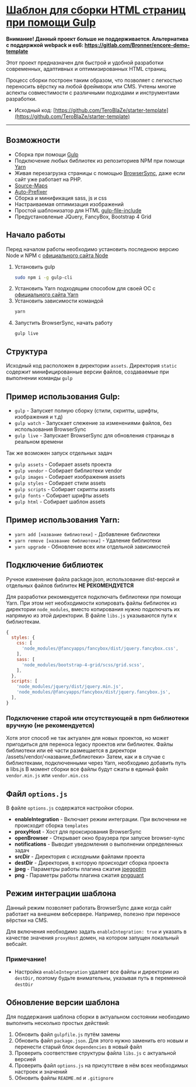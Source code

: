 # [Шаблон для сборки HTML страниц при помощи Gulp](https://github.com/TeroBlaZe/starter-template)

**Внимание! Данный проект больше не поддерживается. Альтернатива с поддержкой webpack и es6: https://gitlab.com/Bronner/encore-demo-template**

Этот проект предназначен для быстрой и удобной разработки современных, адаптивных и оптимизированных HTML страниц.

Процесс сборки построен таким образом, что позволяет с легкостью переносить вёрстку на любой фреймворк или CMS. Учтены многие аспекты совместимости с различными подходами и инструментами разработки.


* Исходный код: [https://github.com/TeroBlaZe/starter-template](https://github.com/TeroBlaZe/starter-template)
---

## Возможности
* Сборка при помощи [Gulp](https://gulpjs.com)
* Подключение любых библиотек из репозиториев NPM при помощи [Yarn](https://yarnpkg.com)
* Живая перезагрузка страницы с помощью [BrowserSync](https://browsersync.io), даже если сайт уже работает на PHP.
* [Source-Maps](https://github.com/gulp-sourcemaps/gulp-sourcemaps)
* [Auto-Prefixer](https://github.com/sindresorhus/gulp-autoprefixer)
* Сборка и минификация sass, js и css
* Настраиваемая оптимизация изображений
* Простой шаблонизатор для HTML [gulp-file-include](https://www.npmjs.com/package/gulp-file-include)
* Предустановленые JQuery, FancyBox, Bootstrap 4 Grid

## Начало работы
Перед началом работы необходимо установить последнюю версию Node и NPM с [официального сайта Node](https://nodejs.org/en/download/)
1. Установить gulp
    ```bash
    sudo npm i -g gulp-cli
    ```
2. Установить Yarn подходящим способом для своей ОС с [официального сайта Yarn](https://yarnpkg.com/en/docs/install)
3. Установить зависимости командой
    ```bash
    yarn
    ```
4. Запустить BrowserSync, начать работу
    ```
    gulp live
    ```

## Структура
Исходный код расположен в директории `assets`.
Директория `static` содержит минифицированные версии файлов, создаваемые при выполнении команды `gulp`


## Пример использования Gulp:
* `gulp` - Запускет полную сборку (стили, скрипты, шрифты, изображения и т.д)
* `gulp watch` - Запускает слежение за изменениями файлов, без использования BrowserSync
* `gulp live` - Запускает BrowserSync для обновления страницы в реальном времени

Так же возможен запуск отдельных задач
* `gulp assets` - Собирает assets проекта
* `gulp vendor` - Собирает библиотеки vendor
* `gulp images` - Собирает изображения assets
* `gulp styles` - Собирает стили assets
* `gulp scripts` - Собирает скрипты assets
* `gulp fonts` - Собирает шрифты assets
* `gulp html` - Собирает шаблон assets

## Пример использования Yarn:
* `yarn add [название библиотеки]` - Добавление библиотеки
* `yarn remove [название библиотеки]` - Удаление библиотеки
* `yarn upgrade` - Обновление всех или отдельной зависимостей


## Подключение библиотек
Ручное изменение файла package.json, использование dist-версий и отдельных файлов библитек **НЕ РЕКОМЕНДУЕТСЯ**

Для разработки рекомендуется подключать библиотеки при помощи Yarn. При этом нет необходимости копировать файлы библиотек
из директории `node_modules`, вместо копирования нужно подключать их напрямую из этой директории.
В файле `libs.js` указываются пути к библиотекам.

```js
{
  styles: {
    css: [
      'node_modules/@fancyapps/fancybox/dist/jquery.fancybox.css',
    ],
    sass: [
      'node_modules/bootstrap-4-grid/scss/grid.scss',
    ],
  },
  scripts: [
    'node_modules/jquery/dist/jquery.min.js',
    'node_modules/@fancyapps/fancybox/dist/jquery.fancybox.js',
  ],
}
```

### Подключение старой или отсутствующей в npm библиотеки вручную (не рекомендуется)
Хотя этот способ не так актуален для новых проектов, но может пригодиться для переноса legacy проектов или библиотек.
Файлы библиотеки или её части размещается в директори /assets/vendor/<название_библиотеки>
Затем, как и в случае с библиотеками, подключенными через Yarn, необходимо добавить путь в libs.js
В момент сборки все файлы будут сжаты в единый файл `vendor.min.js` или `vendor.min.css`


## Файл `options.js`
В файле `options.js` содержатся настройки сборки.
* **enableIntegration** - Включает режим интеграции. При включении не происходит сборка `templates`
* **proxyHost** - Хост для проксирования BrowserSync
* **openBrowser** - Открывает окно браузера при запуске browser-sync
* **notifications** - Выводит уведомления о выполнении определенных задач
* **srcDir** - Директория с исходными файлами проекта
* **destDir** - Директория, в которую происходит сборка проекта
* **jpeg** - Параметры работы плагина сжатия [jpegoptim](https://www.npmjs.com/package/imagemin-jpegoptim)
* **png** - Параметры работы плагина сжатия [pngquant](https://www.npmjs.com/package/imagemin-pngquant)

## Режим интеграции шаблона
Данный режим позволяет работать BrowserSync даже когда сайт работает на внешнем вебсервере.
Например, полезно при переносе вёрстки на CMS. 

Для включения необходимо задать `enableIntegration: true` и указать в качестве значения `proxyHost` домен,
на котором запущен локальный вебсайт. 

### Примечание!
* Настройка `enableIntegration` удаляет все файлы и директории из `destDir`, поэтому будьте внимательны, указывая путь в переменной `destDir`

## Обновление версии шаблона
Для поддержания шаблона сборки в актуальном состоянии необходимо выполнить несколько простых действий:

1. Обновить файл `gulpfile.js` путём замены
2. Обновить файл `package.json`. Для этого нужно заменить его новым и перенести старый блок `dependencies` в новый файл
3. Проверить соответствие структуры файла `libs.js` с актуальной версией
4. Проверить файл `options.js` на присутствие в нём всех необходимых настроек и значений
5. Обновить файлы `README.md` и `.gitignore`

